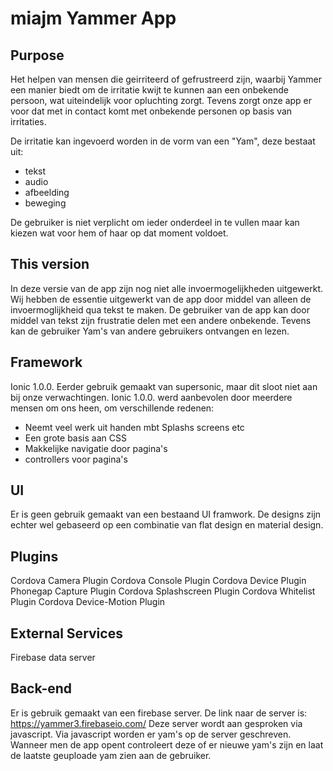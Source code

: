# miajm Yammer App


Purpose
-----------
Het helpen van mensen die geirriteerd of gefrustreerd zijn, 
waarbij Yammer een manier biedt om de irritatie kwijt te kunnen aan een onbekende persoon, wat uiteindelijk voor opluchting zorgt.
Tevens zorgt onze app er voor dat met in contact komt met onbekende personen op basis van irritaties.

De irritatie kan ingevoerd worden in de vorm van een "Yam", deze bestaat uit:
* tekst
* audio
* afbeelding
* beweging

De gebruiker is niet verplicht om ieder onderdeel in te vullen maar kan kiezen wat voor hem of haar op dat moment voldoet.

This version
-----------
In deze versie van de app zijn nog niet alle invoermogelijkheden uitgewerkt.
Wij hebben de essentie uitgewerkt van de app door middel van alleen de invoermoglijkheid qua tekst te maken.
De gebruiker van de app kan door middel van tekst zijn frustratie delen met een andere onbekende.
Tevens kan de gebruiker Yam's van andere gebruikers ontvangen en lezen.


Framework
-----------
Ionic 1.0.0.
Eerder gebruik gemaakt van supersonic, maar dit sloot niet aan bij onze verwachtingen. 
Ionic 1.0.0. werd aanbevolen door meerdere mensen om ons heen, om verschillende redenen:
* Neemt veel werk uit handen mbt Splashs screens etc
* Een grote basis aan CSS
* Makkelijke navigatie door pagina's
* controllers voor pagina's

UI
-----------
Er is geen gebruik gemaakt van een bestaand UI framwork. 
De designs zijn echter wel gebaseerd op een combinatie van flat design en material design.

Plugins
-----------
Cordova Camera Plugin
Cordova Console Plugin
Cordova Device Plugin
Phonegap Capture Plugin
Cordova Splashscreen Plugin
Cordova Whitelist Plugin
Cordova Device-Motion Plugin

External Services
-----------
Firebase data server

Back-end
-----------
Er is gebruik gemaakt van een firebase server. De link naar de server is: https://yammer3.firebaseio.com/
Deze server wordt aan gesproken via javascript. Via javascript worden er yam's op de server geschreven.
Wanneer men de app opent controleert deze of er nieuwe yam's zijn en laat de laatste geuploade yam zien aan de gebruiker.

